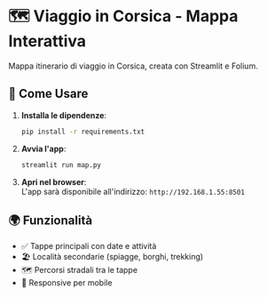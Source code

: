 # 🗺️ Viaggio in Corsica - Mappa Interattiva  

Mappa itinerario di viaggio in Corsica, creata con Streamlit e Folium.  

## 🚀 Come Usare  

1. **Installa le dipendenze**:  
   ```bash
   pip install -r requirements.txt
   ```

2. **Avvia l'app**:  
   ```bash
   streamlit run map.py
   ```

3. **Apri nel browser**:  
   L'app sarà disponibile all'indirizzo: `http://192.168.1.55:8501`

## 🌍 Funzionalità  
- ✅ Tappe principali con date e attività  
- 🏖️ Località secondarie (spiagge, borghi, trekking)  
- 🗺️ Percorsi stradali tra le tappe  
- 📱 Responsive per mobile  
